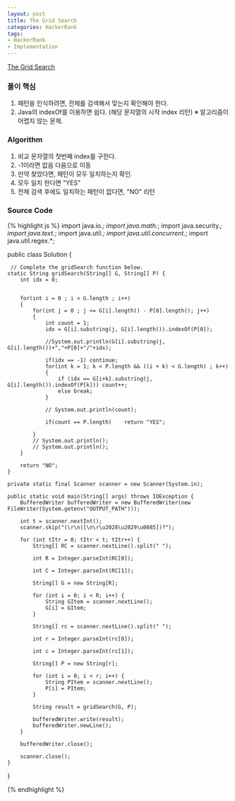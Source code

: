 ```yaml
---
layout: post
title: The Grid Search
categories: HackerRank
tags:
- HackerRank
- Implementation
---
```


[The Grid Search](https://www.hackerrank.com/challenges/bomber-man/problem)

### 풀이 핵심
1. 패턴을 인식하려면, 전체를 검색해서 맞는지 확인해야 한다.
2. Java의 indexOf를 이용하면 쉽다. (해당 문자열의 시작 index 리턴)
※ 알고리즘이 어렵지 않는 문제.

### Algorithm
1. 비교 문자열의 첫번째 index를 구한다.
2. -1이라면 없음 다음으로 이동
3. 만약 찾았다면, 패턴이 모두 일치하는지 확인.
4. 모두 일치 한다면 "YES"
5. 전체 검색 후에도 일치하는 패턴이 없다면, "NO" 리턴

### Source Code
{% highlight js %}
import java.io.*;
import java.math.*;
import java.security.*;
import java.text.*;
import java.util.*;
import java.util.concurrent.*;
import java.util.regex.*;

public class Solution {

     // Complete the gridSearch function below.
    static String gridSearch(String[] G, String[] P) {
        int idx = 0;
        
        
        for(int i = 0 ; i < G.length ; i++)
        {
            for(int j = 0 ; j <= G[i].length() - P[0].length(); j++)
            {
                int count = 1;
                idx = G[i].substring(j, G[i].length()).indexOf(P[0]); 
                
                //System.out.println(G[i].substring(j, G[i].length())+","+P[0]+"/"+idx);
                
                if(idx == -1) continue;
                for(int k = 1; k < P.length && ((i + k) < G.length) ; k++)
                {               
                    if (idx == G[i+k].substring(j, G[i].length()).indexOf(P[k])) count++;
                    else break;
                }
                
                // System.out.println(count);
                
                if(count == P.length)    return "YES";
                
            }
            // System.out.println();
            // System.out.println();
        }
        
        return "NO";
    }

    private static final Scanner scanner = new Scanner(System.in);

    public static void main(String[] args) throws IOException {
        BufferedWriter bufferedWriter = new BufferedWriter(new FileWriter(System.getenv("OUTPUT_PATH")));

        int t = scanner.nextInt();
        scanner.skip("(\r\n|[\n\r\u2028\u2029\u0085])?");

        for (int tItr = 0; tItr < t; tItr++) {
            String[] RC = scanner.nextLine().split(" ");

            int R = Integer.parseInt(RC[0]);

            int C = Integer.parseInt(RC[1]);

            String[] G = new String[R];

            for (int i = 0; i < R; i++) {
                String GItem = scanner.nextLine();
                G[i] = GItem;
            }

            String[] rc = scanner.nextLine().split(" ");

            int r = Integer.parseInt(rc[0]);

            int c = Integer.parseInt(rc[1]);

            String[] P = new String[r];

            for (int i = 0; i < r; i++) {
                String PItem = scanner.nextLine();
                P[i] = PItem;
            }

            String result = gridSearch(G, P);

            bufferedWriter.write(result);
            bufferedWriter.newLine();
        }

        bufferedWriter.close();

        scanner.close();
    }
}

{% endhighlight %}
